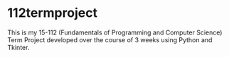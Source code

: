 # 112termproject

This is my 15-112 (Fundamentals of Programming and Computer Science) Term Project developed over the course of 3 weeks using Python and Tkinter. 
